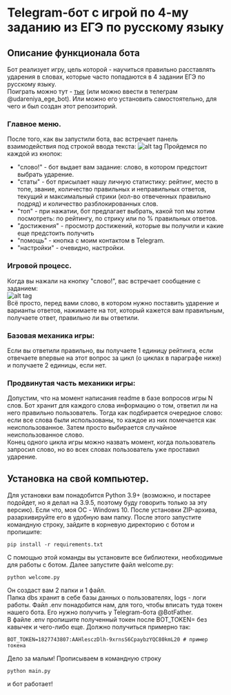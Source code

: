 # Telegram-бот с игрой по 4-му заданию из ЕГЭ по русскому языку
## Описание функционала бота
Бот реализует игру, цель которой - научиться правильно расставлять ударения в словах, которые часто попадаются в 4 задании ЕГЭ по русскому языку.   
Поиграть можно тут - [тык](t.me/udareniya_ege_bot) (или можно ввести в телеграм @udareniya_ege_bot). Или можно его установить самостоятельно, для чего и был создан этот репозиторий.

### Главное меню.
После того, как вы запустили бота, вас встречает панель взаимодействия под строкой ввода текста:
![alt tag](https://i.imgur.com/whM9taT.png)
Пройдемся по каждой из кнопок:
* "слово!" - бот выдает вам задание: слово, в котором предстоит выбрать ударение.
* "статы" - бот присылает нашу личную статистику: рейтинг, место в топе, звание, количество правильных и неправильных ответов, текущий и максимальный стрики (кол-во отвеченных правильно подряд) и количество разблокированных слов.
* "топ" - при нажатии, бот предлагает выбрать, какой топ мы хотим посмотреть: по рейтингу, по стрику или по % правильных ответов.
* "достижения" - просмотр достижений, которые вы получили и какие еще предстоить получить
* "помощь" - кнопка с моим контактом в Telegram.
* "настройки" - очевидно, настройки.

### Игровой процесс.
Когда вы нажали на кнопку "слово!", вас встречает сообщение с заданием:  
![alt tag](https://i.imgur.com/sQMlCRm.png)  
Всё просто, перед вами слово, в котором нужно поставить ударение и варианты ответов, нажимаете на тот, который кажется вам правильным, получаете ответ, правильно ли вы ответили.

### Базовая механика игры:
Если вы ответили правильно, вы получаете 1 единицу рейтинга, если отвечаете впервые на этот вопрос за цикл (о циклах в параграфе ниже) и получаете 2 единицы, если нет.
### Продвинутая часть механики игры:
Допустим, что на момент написания readme в базе вопросов игры N слов. 
Бот хранит для каждого слова информацию о том, ответил ли на него правильно пользователь. 
Тогда как подбирается очередное слово: если все слова были использованы, то каждое из них помечается как неиспользованное. 
Затем просто выбирается случайное неиспользованное слово.  
Конец одного цикла игры можно назвать момент, когда пользователь запросил слово, но во всех словах пользователь уже проставил ударение.  

## Установка на свой компьютер.
Для установки вам понадобится Python 3.9+ (возможно, и постарее подойдет, но я делал на 3.9.5, поэтому буду говорить только за эту версию). Если что, моя ОС - Windows 10. 
После установки ZIP-архива, разархивируйте его в удобную вам папку. После этого запустите командную строку, зайдите в корневую директорию с ботом и пропишите:  
```
pip install -r requirements.txt
```
С помощью этой команды вы установите все библиотеки, необходимые для работы с ботом. Далее запустите файл welcome.py:  
```
python welcome.py
```
Он создаст вам 2 папки и 1 файл.  
Папка dbs хранит в себе базы данных о пользователях, logs - логи работы. Файл .env понадобится нам, для того, чтобы вписать туда токен нашего бота.
Его нужно получить у Telegram-бота @BotFather.  
В файле .env пропишите полученный токен после BOT_TOKEN= без кавычек и чего-либо еще. Должно получиться примерно так:  
```
BOT_TOKEN=1827743807:AAHlesczDlh-9xrnsS6CpaybzYQC80kmL20 # пример токена
```
Дело за малым! Прописываем в командную строку
```
python main.py
```
и бот работает!
